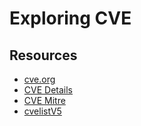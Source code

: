 # Exploring CVE

## Resources

- [cve.org](https://cve.org/)
- [CVE Details](https://www.cvedetails.com/)
- [CVE Mitre](https://cve.mitre.org/)
- [cvelistV5](https://github.com/CVEProject/cvelistV5)
